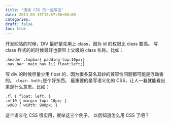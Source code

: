 ```yaml
---
title: "浅谈 CSS 的一些写法"
date: 2013-05-15T15:57:00+08:00
categories: 
draft: false
toc: true
---
```


开发网站的时候，DIV 最好是先用上 class，因为 id 的权限比 class 要高。 写 class 样式的的时候最好也要带上父级的 class 名称。比如： 
    
    
    .header .topbar{ padding-top:10px;}
    .nav_bar .main_nav li{ float:left;}

写 div 的时候尽量少用 float 的，因为很多莫名其妙的兼容性问题都可能是浮动害的。 `clear: both;`是个好东西。 最重要的是写语义化的 CSS，让人一看就能看出来是什么意思。比如： 
    
    
    .fl { float: left; }
    .mt10 { margin-top: 10px; }
    .w980 { width: 980px; }

这个语义化 CSS 很实用，就举这三个例子。 以后知道怎么用 CSS 了吧？